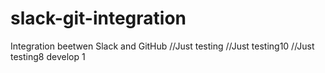 # slack-git-integration
Integration beetwen Slack and GitHub
//Just testing
//Just testing10
//Just testing8 develop 1

